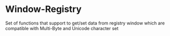 # Window-Registry
Set of functions that support to get/set data from registry window which are compatible with Multi-Byte and Unicode character set
